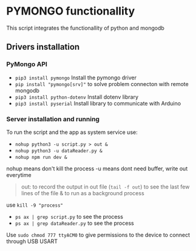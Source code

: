 # PYMONGO functionallity

This script integrates the functionallity of python and mongodb

## Drivers installation

### PyMongo API

- `pip3 install pymongo` Install the pymongo driver
- `pip install "pymongo[srv]"` to solve problem connecton with remote mongodb
- `pip3 install python-dotenv` Install dotenv library
- `pip3 install pyserial` Install library to communicate with Arduino

### Server installation and running

To run the script and the app as system service use:

- `nohup python3 -u script.py > out &`
- `nohup python3 -u dataReader.py &`
- `nohup npm run dev &`

nohup means don't kill the process
-u means dont need buffer, write out everytime

> out: to record the output in out file (`tail -f out`) to see the last few lines of the file
> & to run as a background process

use `kill -9 "process"`

- `ps ax | grep script.py` to see the process
- `ps ax | grep dataReader.py` to see the process

Use `sudo chmod 777 ttyACM0` to give permissions to the device to connect through USB USART

